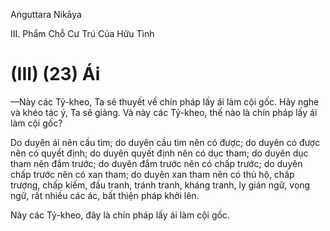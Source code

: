 Aṅguttara Nikāya

III. Phẩm Chỗ Cư Trú Của Hữu Tình

# (III) (23) Ái

—Này các Tỷ-kheo, Ta sẽ thuyết về chín pháp lấy ái làm cội gốc. Hãy nghe và khéo tác ý, Ta sẽ giảng. Và này các Tỷ-kheo, thế nào là chín pháp lấy ái làm cội gốc?

Do duyên ái nên cầu tìm; do duyên cầu tìm nên có được; do duyên có được nên có quyết định; do duyên quyết định nên có dục tham; do duyên dục tham nên đắm trước; do duyên đắm trước nên có chấp trước; do duyên chấp trước nên có xan tham; do duyên xan tham nên có thủ hộ, chấp trượng, chấp kiếm, đấu tranh, tránh tranh, kháng tranh, ly gián ngữ, vọng ngữ, rất nhiều các ác, bất thiện pháp khởi lên.

Này các Tỷ-kheo, đây là chín pháp lấy ái làm cội gốc.

